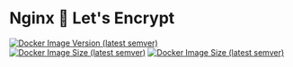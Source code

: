 
# Nginx 💖 Let's Encrypt
[![Docker Image Version (latest semver)](https://img.shields.io/docker/v/akeylimepie/nginx?sort=semver)](https://hub.docker.com/r/akeylimepie/nginx)
[![Docker Image Size (latest semver)](https://img.shields.io/docker/image-size/akeylimepie/nginx?sort=semver)](https://hub.docker.com/r/akeylimepie/nginx)
[![Docker Image Size (latest semver)](https://img.shields.io/docker/pulls/akeylimepie/nginx)](https://hub.docker.com/r/akeylimepie/nginx)
